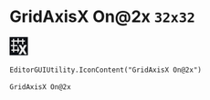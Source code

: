 # GridAxisX On@2x `32x32`
<img src="/img/GridAxisX%20On@2x.png" width=32 height=32>

``` CSharp
EditorGUIUtility.IconContent("GridAxisX On@2x")
```
```
GridAxisX On@2x
```
